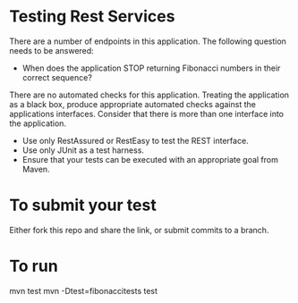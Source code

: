 # Testing Rest Services

There are a number of endpoints in this application.  The following question needs to be answered:

- When does the application STOP returning Fibonacci numbers in their correct sequence?

There are no automated checks for this application.  Treating the application as a black box, produce appropriate automated checks against the applications interfaces.  Consider that there is more than one interface into the application.

- Use only RestAssured or RestEasy to test the REST interface.
- Use only JUnit as a test harness.
- Ensure that your tests can be executed with an appropriate goal from Maven.

# To submit your test
Either fork this repo and share the link, or submit commits to a branch.

# To run 

mvn test 
mvn -Dtest=fibonaccitests test
